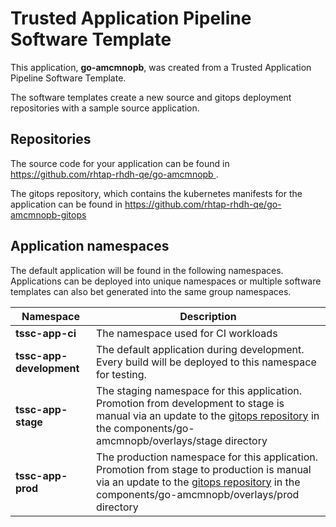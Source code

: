# Trusted Application Pipeline Software Template

This application, **go-amcmnopb**, was created from a Trusted Application Pipeline Software Template.

The software templates create a new source and gitops deployment repositories with a sample source application. 

## Repositories

The source code for your application can be found in [https://github.com/rhtap-rhdh-qe/go-amcmnopb ](https://github.com/rhtap-rhdh-qe/go-amcmnopb ).
 
The gitops repository, which contains the kubernetes manifests for the application can be found in 
[https://github.com/rhtap-rhdh-qe/go-amcmnopb-gitops ](https://github.com/rhtap-rhdh-qe/go-amcmnopb-gitops ) 

## Application namespaces 

The default application will be found in the following namespaces. Applications can be deployed into unique namespaces or multiple software templates can also bet generated into the same group namespaces.  

|  Namespace   |  Description   |  
| -------- | -------- |
| **tssc-app-ci** | The namespace used for CI workloads |
| **tssc-app-development** | The default application during development. Every build will be deployed to this namespace for testing. |
| **tssc-app-stage** | The staging namespace for this application. Promotion from development to stage is manual via an update to the [gitops repository](https://github.com/rhtap-rhdh-qe/go-amcmnopb-gitops ) in the components/go-amcmnopb/overlays/stage directory |
| **tssc-app-prod** | The production namespace for this application. Promotion from stage to production is manual via an update to the [gitops repository](https://github.com/rhtap-rhdh-qe/go-amcmnopb-gitops ) in the components/go-amcmnopb/overlays/prod directory |